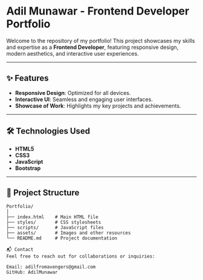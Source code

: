 # Adil Munawar - Frontend Developer Portfolio  

Welcome to the repository of my portfolio! This project showcases my skills and expertise as a **Frontend Developer**, featuring responsive design, modern aesthetics, and interactive user experiences.  

---

## ✨ Features  

- **Responsive Design**: Optimized for all devices.  
- **Interactive UI**: Seamless and engaging user interfaces.  
- **Showcase of Work**: Highlights my key projects and achievements.  

---

## 🛠 Technologies Used  

- **HTML5**  
- **CSS3**  
- **JavaScript**  
- **Bootstrap**  

---

## 📂 Project Structure  

```plaintext
Portfolio/
│
├── index.html    # Main HTML file
├── styles/       # CSS stylesheets
├── scripts/      # JavaScript files
├── assets/       # Images and other resources
└── README.md     # Project documentation

📬 Contact
Feel free to reach out for collaborations or inquiries:

Email: adilfromavengers@gmail.com
GitHub: AdilMunawar
